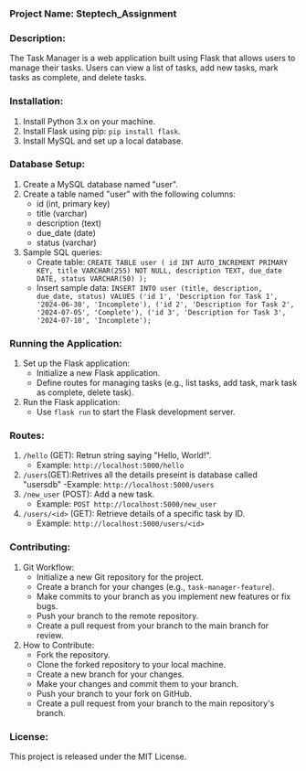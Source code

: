### Project Name: Steptech_Assignment

### Description:
The Task Manager is a web application built using Flask that allows users to manage their tasks. Users can view a list of tasks, add new tasks, mark tasks as complete, and delete tasks.

### Installation:
1. Install Python 3.x on your machine.
2. Install Flask using pip: `pip install flask`.
3. Install MySQL and set up a local database.

### Database Setup:
1. Create a MySQL database named "user".
2. Create a table named "user" with the following columns:
   - id (int, primary key)
   - title (varchar)
   - description (text)
   - due_date (date)
   - status (varchar)
3. Sample SQL queries:
   - Create table:
   `
     CREATE TABLE user (
         id INT AUTO_INCREMENT PRIMARY KEY,
         title VARCHAR(255) NOT NULL,
         description TEXT,
         due_date DATE,
         status VARCHAR(50)
     );
     `
   - Insert sample data:
    `
     INSERT INTO user (title, description, due_date, status)
     VALUES
         ('id 1', 'Description for Task 1', '2024-06-30', 'Incomplete'),
         ('id 2', 'Description for Task 2', '2024-07-05', 'Complete'),
         ('id 3', 'Description for Task 3', '2024-07-10', 'Incomplete');
     `

### Running the Application:
1. Set up the Flask application:
   - Initialize a new Flask application.
   - Define routes for managing tasks (e.g., list tasks, add task, mark task as complete, delete task).
2. Run the Flask application:
   - Use `flask run` to start the Flask development server.

### Routes:
1. `/hello` (GET): Retrun string saying "Hello, World!".
   - Example: `http://localhost:5000/hello`
2. `/users`(GET):Retrives all the details preseint is database called "usersdb"
    -Example: `http://localhost:5000/users`
2. `/new_user` (POST): Add a new task.
   - Example: `POST http://localhost:5000/new_user`
3. `/users/<id>` (GET): Retrieve details of a specific task by ID.
   - Example: `http://localhost:5000/users/<id>`


### Contributing:
1. Git Workflow:
   - Initialize a new Git repository for the project.
   - Create a branch for your changes (e.g., `task-manager-feature`).
   - Make commits to your branch as you implement new features or fix bugs.
   - Push your branch to the remote repository.
   - Create a pull request from your branch to the main branch for review.
2. How to Contribute:
   - Fork the repository.
   - Clone the forked repository to your local machine.
   - Create a new branch for your changes.
   - Make your changes and commit them to your branch.
   - Push your branch to your fork on GitHub.
   - Create a pull request from your branch to the main repository's branch.

### License:
This project is released under the MIT License.
